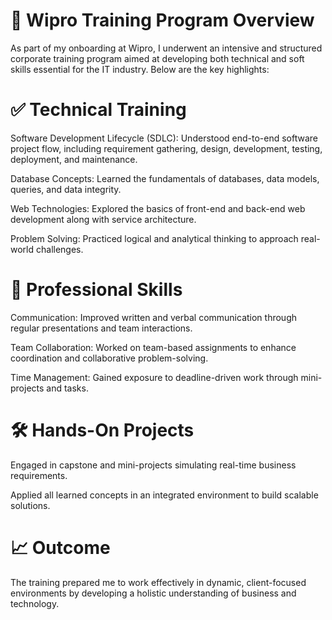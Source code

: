 
# 🏢 Wipro Training Program Overview


As part of my onboarding at Wipro, I underwent an intensive and structured corporate training program aimed at developing both technical and soft skills essential for the IT industry. Below are the key highlights:

# ✅ Technical Training


Software Development Lifecycle (SDLC): Understood end-to-end software project flow, including requirement gathering, design, development, testing, deployment, and maintenance.

Database Concepts: Learned the fundamentals of databases, data models, queries, and data integrity.

Web Technologies: Explored the basics of front-end and back-end web development along with service architecture.

Problem Solving: Practiced logical and analytical thinking to approach real-world challenges.

# 🤝 Professional Skills


Communication: Improved written and verbal communication through regular presentations and team interactions.

Team Collaboration: Worked on team-based assignments to enhance coordination and collaborative problem-solving.

Time Management: Gained exposure to deadline-driven work through mini-projects and tasks. 

# 🛠️ Hands-On Projects


Engaged in capstone and mini-projects simulating real-time business requirements.

Applied all learned concepts in an integrated environment to build scalable solutions.

# 📈 Outcome


The training prepared me to work effectively in dynamic, client-focused environments by developing a holistic understanding of business and technology.


